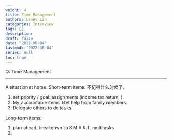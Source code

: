 ```yaml
---
weight: 4
title: Time Management
authors: Lenny Lin
categories: Interview
tags: []
description: 
draft: false
date: "2022-08-04"
lastmod: "2022-08-04"
series: null
toc: true
---
```


Q: Time Management
<!--more-->

---

A situation at home:
Short-term items:
不记得什么时候了。
1) set priority / goal: assignments (income tax return, ).
2) My accountable items: Get help from family members.
3) Delegate others to do tasks.

Long-term items:
1) plan ahead, breakdown to S.M.A.R.T. multitasks.
2) 



